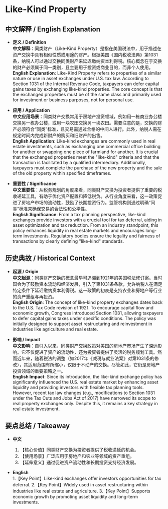 # Like-Kind Property

## 中文解释 / English Explanation

* **定义 / Definition**  
  **中文解释**：同类财产（Like-Kind Property）是指在美国税法中，用于描述在资产交换中具有相似性质或用途的财产。根据美国《国内税收法典》第1031条，纳税人可以通过交换同类财产来延迟缴纳资本利得税。核心概念在于交换的财产必须属于同一类别，且主要用于投资或商业目的，而非个人使用。  
  **English Explanation**: Like-Kind Property refers to properties of a similar nature or use in asset exchanges under U.S. tax law. According to Section 1031 of the Internal Revenue Code, taxpayers can defer capital gains taxes by exchanging like-kind properties. The core concept is that the exchanged properties must be of the same class and primarily used for investment or business purposes, not for personal use.

* **应用 / Application**  
  **中文应用场景**：同类财产交换常用于房地产投资领域，例如用一栋商业办公楼交换另一栋办公楼，或用一块农田交换另一块农田。需要注意的是，交换的财产必须符合“同类”标准，且交易需通过合格的中间人进行。此外，纳税人需在规定时间内完成新财产的购买和旧财产的出售。  
  **English Application**: Like-kind exchanges are commonly used in real estate investments, such as exchanging one commercial office building for another or swapping one piece of farmland for another. It is crucial that the exchanged properties meet the "like-kind" criteria and that the transaction is facilitated by a qualified intermediary. Additionally, taxpayers must complete the purchase of the new property and the sale of the old property within specified timeframes.

* **重要性 / Significance**  
  **中文重要性**：从税务规划的角度来看，同类财产交换为投资者提供了重要的税收递延工具，有助于优化资产配置和降低税负。从行业角度来看，这一政策促进了房地产市场的流动性，鼓励了长期投资行为。监管机构则通过明确“同类”标准来确保交易的合法性和公平性。  
  **English Significance**: From a tax planning perspective, like-kind exchanges provide investors with a crucial tool for tax deferral, aiding in asset optimization and tax reduction. From an industry standpoint, this policy enhances liquidity in real estate markets and encourages long-term investments. Regulatory bodies ensure the legality and fairness of transactions by clearly defining "like-kind" standards.

## 历史典故 / Historical Context

* **起源 / Origin**  
  **中文起源**：同类财产交换的概念最早可追溯到1921年的美国税法修订案。当时国会为了鼓励资本流动和经济发展，引入了第1031条条款，允许纳税人在满足特定条件下延迟缴纳资本利得税。这一政策的初衷是支持农业和房地产等行业的资产重组与再投资。  
  **English Origin**: The concept of like-kind property exchanges dates back to the U.S. Tax Code revision of 1921. To encourage capital flow and economic growth, Congress introduced Section 1031, allowing taxpayers to defer capital gains taxes under specific conditions. The policy was initially designed to support asset restructuring and reinvestment in industries like agriculture and real estate.

* **影响 / Impact**  
  **中文影响**：自引入以来，同类财产交换政策对美国的房地产市场产生了深远影响。它不仅促进了资产的流动性，还为投资者提供了灵活的税务规划工具。然而近年来，随着税法的调整（如2017年《减税与就业法案》对第1031条的修改），其适用范围有所缩小，仅限于不动产的交换。尽管如此，它仍是房地产投资领域的重要策略之一。  
  **English Impact**: Since its introduction, the like-kind exchange policy has significantly influenced the U.S. real estate market by enhancing asset liquidity and providing investors with flexible tax planning tools. However, recent tax law changes (e.g., modifications to Section 1031 under the Tax Cuts and Jobs Act of 2017) have narrowed its scope to real property exchanges only. Despite this, it remains a key strategy in real estate investment.

## 要点总结 / Takeaway

* **中文**  
  1. 【核心价值】同类财产交换为投资者提供了税收递延的机会。
  2. 【使用场景】广泛应用于房地产和农业等领域的资产重组。
  3. 【延伸意义】通过促进资产流动性和长期投资支持经济发展。

* **English**  
  1.【Key Point】Like-kind exchanges offer investors opportunities for tax deferral.
  2.【Key Point】Widely used in asset restructuring within industries like real estate and agriculture.
  3.【Key Point】Supports economic growth by promoting asset liquidity and long-term investments.